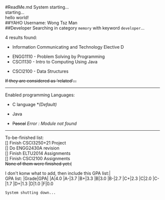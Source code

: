 #ReadMe.md
	System starting...  
	starting...  
	hello world!  
##YAHO
    Username: Wong Tsz Man  
##Developer
Searching in category `memory` with keyword `developer`...

4 results found:  
* Information Communicating and Technology Elective D
- ENGG1110 - Problem Solving by Programming
- CSCI1130 - Intro to Computing Using Java
* CSCI2100 - Data Structures

~~If they are considered as 'related'...~~

___

Enabled programming Languages:  
* C language **(Default)* 
- Java
* ~~Pascal~~ *Error : Module not found*

___

To-be-finished list:  
[] Finish CSCI3250+21 Project  
[] Do ENGG2430A revision  
[] Finish ELTU2014 Assignments  
[] Finish CSCI2100 Assignments  
~~None of them were finished yet:(~~

I don't konw what to add, then include this GPA list:|  
GPA list:
|Grade|GPA|
|A|4.0
|A-|3.7
|B+|3.3
|B|3.0
|B-|2.7
|C+|2.3
|C|2.0
|C-|1.7
|D+|1.3
|D|1.0
|F|0.0

	System shutting down...
